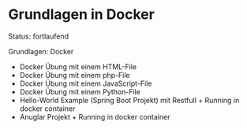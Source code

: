 # Grundlagen in Docker

Status: fortlaufend

Grundlagen: Docker

- Docker Übung mit einem HTML-File
- Docker Übung mit einem php-File
- Docker Übung mit einem JavaScript-File
- Docker Übung mit einem Python-File
- Hello-World Example (Spring Boot Projekt) mit Restfull + Running in docker container
- Anuglar Projekt + Running in docker container
